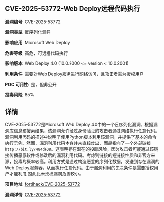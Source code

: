 ## CVE-2025-53772-Web Deploy远程代码执行

**漏洞编号:** CVE-2025-53772

**漏洞类型:** 反序列化漏洞

**影响应用:** Microsoft Web Deploy

**危害等级:** 高危，可远程代码执行

**影响版本:** Web Deploy 4.0 (10.0.2000 <= version < 10.0.2001)

**利用条件:** 需要对Web Deploy服务进行网络访问，且攻击者需为授权用户

**POC 可用性:** 是，但非公开

**投毒风险:** 85%

## 详情

CVE-2025-53772是Microsoft Web Deploy 4.0中的一个反序列化漏洞。根据漏洞库信息和搜索结果，该漏洞允许经过身份验证的攻击者通过网络执行任意代码。漏洞利用代码的描述中说明了使用Python脚本利用该漏洞，并提供了基本的命令执行示例。然而，漏洞利用代码本身并未直接给出，而是指向了一个外部链接`http://bit.ly/484dFQ8`。这表明存在潜在的投毒风险，因为攻击者可能通过该链接传播恶意软件或修改后的漏洞利用代码。考虑到链接的短链接性质和非官方来源，投毒的概率较高。利用方式是通过构造恶意的序列化数据，发送到存在漏洞的Web Deploy服务器，从而执行任意代码。由于漏洞利用的先决条件是需要授权用户才能利用,因此比未授权漏洞危害较小。

**项目地址:** [fortihack/CVE-2025-53772](https://github.com/fortihack/CVE-2025-53772)

**漏洞详情:** [CVE-2025-53772](https://nvd.nist.gov/vuln/detail/CVE-2025-53772)